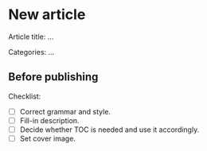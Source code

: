 
# New article

Article title: ...

Categories: ...

## Before publishing

Checklist:
- [ ] Correct grammar and style.
- [ ] Fill-in description.
- [ ] Decide whether TOC is needed and use it accordingly.
- [ ] Set cover image.
